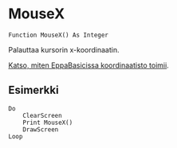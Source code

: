 <!--input-->
MouseX
======

```eppabasic
Function MouseX() As Integer
```

Palauttaa kursorin x-koordinaatin.

[Katso, miten EppaBasicissa koordinaatisto toimii](manual:/coordinates).

Esimerkki
---------
```eppabasic
Do
    ClearScreen
    Print MouseX()
    DrawScreen
Loop
```
